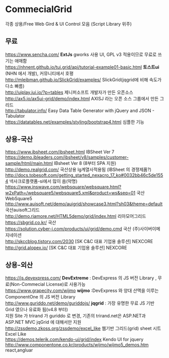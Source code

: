 # CommecialGrid
각종 상용/Free Web Gird & UI Control 모음 (Script Library 위주)

## 무료
https://www.sencha.com/  **ExtJs** gworks 사용 UI, GPL v3 적용이므로 무료로 쓰기는 애매함   
https://nhnent.github.io/tui.grid/api/tutorial-example01-basic.html  **토스트ui** (NHN 에서 개발), 커뮤니티에서 호평   
http://mleibman.github.io/SlickGrid/examples/  SlickGrid(jqgrid에 비해 속도가 다소 빠름)   
http://uiplay.jui.io/?p=tables  제니퍼소프트 개발자가 만든 오픈소스   
http://ax5.io/ax5ui-grid/demo/index.html  AXISJ 라는 오픈 소스 그룹에서 만든 그리드   
http://tabulator.info/  Easy Data Table Generator with jQuery and JSON - Tabulator    
https://datatables.net/examples/styling/bootstrap4.html  심플한 기능   

## 상용-국산   
https://www.ibsheet.com/ibsheet.html IBSheet Ver 7   
https://demo.ibleaders.com/ibsheet/v8/samples/customer-sample/html/main.html IBsheet Ver 8 (8부터 SPA 지원)
http://demo.realgrid.com/  국산상용 lg계열사적용됨   (IBSheet 의 경쟁제품?)
http://docs.tobesoft.com/getting_started_nexacro_17_ko#0032bb46c5de1554  넥사크로플랫폼-si에서 많이 씀(악명)      
https://www.inswave.com/websquare/websquare.html?w2xPath=/websquare5/websquare5.xml&product=ws&seq=01  국산 WebSquare5   
http://www.auisoft.net/demo/auigrid/showcase3.html?sh03&theme=default  국산auisoft그리드   
http://demo.riamore.net/HTML5demo/grid/index.html  리아모어그리드   
https://sbgrid.co.kr/  국산   
https://solution.cyber-i.com/products/ui/grid/demo.cmd  국산 (주)사이버이메지네이션  
http://skccblog.tistory.com/2030  [SK C&C 대표 기업용 솔루션] NEXCORE   
http://grid.alopex.io/  [SK C&C 대표 기업용 솔루션] NEXCORE   

## 상용-외산
https://js.devexpress.com/  **DevExtreme** : DevExpress 의 JS 버전 Library , 무료(Non-Commecial License)로 사용가능        
https://www.grapecity.com/wijmo   **wijmo** :DevExpress 와 양대 산맥을 이루는 ComponentOne 의 JS 버전 Library        
http://www.guriddo.net/demo/guriddojs/  **jqgrid** : 가장 유명한 무료 JS 기반 Grid 였으나 유료화 됨(v4.8 부터)    
 지원 Site 가 trirand 가 guriddo 로 변경, 기존의 trirand.net은 ASP.NET과 ASP.NET MVC jqGrid 에 대해서만 지원   
http://zssdemo.zkoss.org/zssdemo/excel_like   웹기반 그리드(grid) sheet 시트 Excel Like    
https://demos.telerik.com/kendo-ui/grid/index  Kendo UI for jquery   
http://www.componentone.co.kr/products/wijmo/wijmo5_demos.htm  react,angluar    

